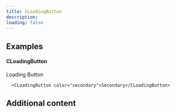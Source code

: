 ```yaml
---
title: CLoadingButton
description: 
loading: false
---
```


## Examples

#### CLoadingButton

  <CLoadingButton color="secondary" :loading="true">Loading Button</CLoadingButton>

```vue
  <CLoadingButton color="secondary">Secondary</CLoadingButton>
```

## Additional content
